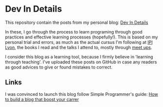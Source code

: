 # Dev In Details

This repository contain the posts from my personal blog: [Dev In Details](https://devindetails.com)

In these, I go through the process to learn programing through good practices and effective learning processes (hopefully!). This is based on my personal trial and errors, as much as the actual cursus I'm following at [IPI Lyon](http://www.ipi-ecoles.com/category/campus/lyon/), the books I read and the talks I attend to, mostly through [meet ups](https://www.meetup.com/).

I consider this blog as a learning tool, because I firmly believe in 'learning through teaching'. I've uploaded these posts on GitHub in case any readers as good advices to give or found mistakes to correct.

## Links

I was convinced to launch this blog follow Simple Programmer's guide: [How to build a blog that boost your carrer](https://simpleprogrammer.com/lp/create-your-blog-1/)
